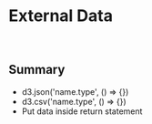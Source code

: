 # **External Data**

&nbsp;

## **Summary**
  * d3.json('name.type', () => {})
  * d3.csv('name.type', () => {})
  * Put data inside return statement